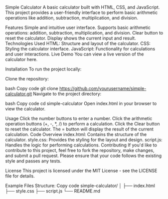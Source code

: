 Simple Calculator
A basic calculator built with HTML, CSS, and JavaScript. This project provides a user-friendly interface to perform basic arithmetic operations like addition, subtraction, multiplication, and division.

Features
Simple and intuitive user interface.
Supports basic arithmetic operations: addition, subtraction, multiplication, and division.
Clear button to reset the calculator.
Display shows the current input and result.
Technologies Used
HTML: Structure and layout of the calculator.
CSS: Styling the calculator interface.
JavaScript: Functionality for calculations and user interactions.
Live Demo
You can view a live version of the calculator here.

Installation
To run the project locally:

Clone the repository:

bash
Copy code
git clone https://github.com/yourusername/simple-calculator.git
Navigate to the project directory:

bash
Copy code
cd simple-calculator
Open index.html in your browser to view the calculator.

Usage
Click the number buttons to enter a number.
Click the arithmetic operation buttons (+, -, *, /) to perform a calculation.
Click the Clear button to reset the calculator.
The = button will display the result of the current calculation.
Code Overview
index.html: Contains the structure of the calculator.
style.css: Provides the styling for the layout and design.
script.js: Handles the logic for performing calculations.
Contributing
If you'd like to contribute to this project, feel free to fork the repository, make changes, and submit a pull request. Please ensure that your code follows the existing style and passes any tests.

License
This project is licensed under the MIT License - see the LICENSE file for details.

Example Files Structure:
Copy code
simple-calculator/
│
├── index.html
├── style.css
├── script.js
└── README.md








